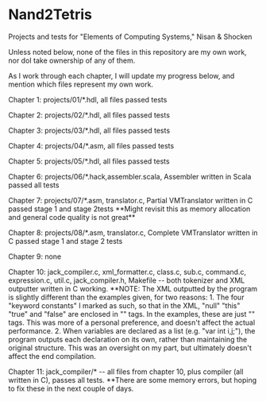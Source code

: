 # Nand2Tetris
Projects and tests for "Elements of Computing Systems," Nisan &amp; Shocken

Unless noted below, none of the files in this repository are my own work, nor doI take ownership of any of them.

As I work through each chapter, I will update my progress below, and mention which files represent my own work.

Chapter 1: projects/01/\*.hdl, all files passed tests

Chapter 2: projects/02/\*.hdl, all files passed tests

Chapter 3: projects/03/\*.hdl, all files passed tests

Chapter 4: projects/04/\*.asm, all files passed tests

Chapter 5: projects/05/\*.hdl, all files passed tests

Chapter 6: projects/06/\*.hack,assembler.scala, Assembler written in Scala passed all tests

Chapter 7: projects/07/\*.asm, translator.c, Partial VMTranslator written in C passed stage 1 and stage 2tests 
    \*\*Might revisit this as memory allocation and general code quality is not great\*\*

Chapter 8: projects/08/\*.asm, translator.c, Complete VMTranslator written in C passed stage 1 and stage 2 tests

Chapter 9: none

Chapter 10: jack\_compiler.c, xml\_formatter.c, class.c, sub.c, command.c, expression.c, util.c, jack\_compiler.h, Makefile -- both tokenizer and XML outputter written in C working.
    \*\*NOTE: The XML outputted by the program is slightly different than the examples given, for two reasons:
                1. The four "keyword constants" I marked as such, so that in the XML, "null" "this" "true" and "false" are enclosed in "<keywordConstant>" tags.  In the examples, these are just "<keyword>" tags.
                This was more of a personal preference, and doesn't affect the actual performance.
                2. When variables are declared as a list (e.g. "var int i,j;"), the program outputs each declaration on its own, rather than maintaining the original structure.  This was an oversight on my part,
                but ultimately doesn't affect the end compilation.

Chapter 11: jack\_compiler/\* -- all files from chapter 10, plus compiler (all written in C), passes all tests.
    \*\*There are some memory errors, but hoping to fix these in the next couple of days.
